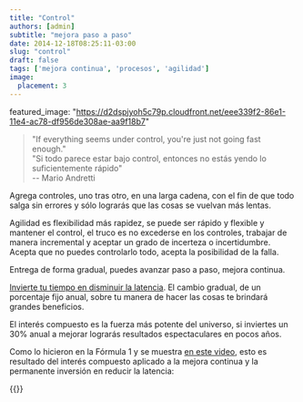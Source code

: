 ```yaml
---
title: "Control"
authors: [admin]
subtitle: "mejora paso a paso"
date: 2014-12-18T08:25:11-03:00
slug: "control"
draft: false
tags: ['mejora continua', 'procesos', 'agilidad']
image:
  placement: 3
---
```

featured_image: "https://d2dspjyoh5c79p.cloudfront.net/eee339f2-86e1-11e4-ac78-df956de308ae-aa9f18b7"

> "If everything seems under control, you\'re just not going fast
> enough."\
> "Si todo parece estar bajo control, entonces no estás yendo lo
> suficientemente rápido"\
> -- Mario Andretti

Agrega controles, uno tras otro, en una larga cadena, con el fin de que
todo salga sin errores y sólo lograrás que las cosas se vuelvan más
lentas.

Agilidad es flexibilidad más rapidez, se puede ser rápido y flexible y
mantener el control, el truco es no excederse en los controles, trabajar
de manera incremental y aceptar un grado de incerteza o incertidumbre.
Acepta que no puedes controlarlo todo, acepta la posibilidad de la
falla.

Entrega de forma gradual, puedes avanzar paso a paso, mejora continua.

[Invierte tu tiempo en disminuir la latencia](http://www.infoq.com/presentations/economy-team-slow-down). 
El cambio gradual, de un porcentaje fijo anual, sobre tu manera de hacer
las cosas te brindará grandes beneficios.

El interés compuesto es la fuerza más potente del universo, si inviertes
un 30% anual a mejorar lograrás resultados espectaculares en pocos años.

Como lo hicieron en la Fórmula 1 y se muestra [en este video](https://www.youtube.com/watch?v=RRy_73ivcms), esto es resultado
del interés compuesto aplicado a la mejora continua y la permanente
inversión en reducir la latencia:

{{<youtube RRy_73ivcms>}}
